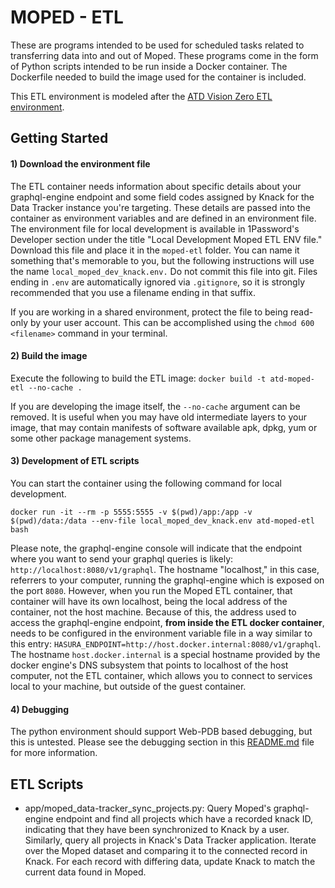 # MOPED - ETL

These are programs intended to be used for scheduled tasks related to transferring data into and out of Moped. These programs come in the form of Python scripts intended to be run inside a Docker container. The Dockerfile needed to build the image used for the container is included.

This ETL environment is modeled after the [ATD Vision Zero ETL environment](https://github.com/cityofaustin/atd-vz-data/atd-etl).

## Getting Started
#### 1) Download the environment file
The ETL container needs information about specific details about your graphql-engine endpoint and some field codes assigned by Knack for the Data Tracker instance you're targeting. These details are passed into the container as environment variables and are defined in an environment file. The environment file for local development is available in 1Password's Developer section under the title "Local Development Moped ETL ENV file." Download this file and place it in the `moped-etl` folder. You can name it something that's memorable to you, but the following instructions will use the name `local_moped_dev_knack.env.` Do not commit this file into git. Files ending in `.env` are automatically ignored via `.gitignore`, so it is strongly recommended that you use a filename ending in that suffix.

If you are working in a shared environment, protect the file to being read-only by your user account. This can be accomplished using the `chmod 600 <filename>` command in your terminal. 

#### 2) Build the image
Execute the following to build the ETL image: `docker build -t atd-moped-etl --no-cache .` 

If you are developing the image itself, the `--no-cache` argument can be removed. It is useful when you may have old intermediate layers to your image, that may contain manifests of software available apk, dpkg, yum or some other package management systems.

#### 3) Development of ETL scripts
You can start the container using the following command for local development.

`docker run -it --rm -p 5555:5555 -v $(pwd)/app:/app -v $(pwd)/data:/data --env-file local_moped_dev_knack.env atd-moped-etl bash`

Please note, the graphql-engine console will indicate that the endpoint where you want to send your graphql queries is likely: `http://localhost:8080/v1/graphql`. The hostname "localhost," in this case, referrers to your computer, running the graphql-engine which is exposed on the port `8080`.  However, when you run the Moped ETL container, that container will have its own localhost, being the local address of the container, not the host machine. Because of this, the address used to access the graphql-engine endpoint, **from inside the ETL docker container**, needs to be configured in the environment variable file in a way similar to this entry: `HASURA_ENDPOINT=http://host.docker.internal:8080/v1/graphql`. The hostname `host.docker.internal` is a special hostname provided by the docker engine's DNS subsystem that points to localhost of the host computer, not the ETL container, which allows you to connect to services local to your machine, but outside of the guest container.

#### 4) Debugging
The python environment should support Web-PDB based debugging, but this is untested. Please see the debugging section in this [README.md](https://github.com/cityofaustin/atd-vz-data/blob/master/atd-etl/README.md) file for more information. 

## ETL Scripts

* app/moped_data-tracker_sync_projects.py: Query Moped's graphql-engine endpoint and find all projects which have a recorded knack ID, indicating that they have been synchronized to Knack by a user. Similarly, query all projects in Knack's Data Tracker application. Iterate over the Moped dataset and comparing it to the connected record in Knack. For each record with differing data, update Knack to match the current data found in Moped. 